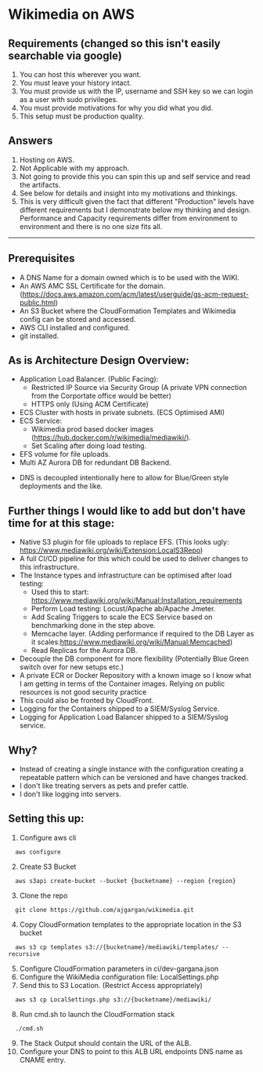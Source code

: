 # Wikimedia on AWS
## Requirements (**changed** so this isn't easily searchable via google)
1. You can host this wherever you want.
2. You must leave your history intact.
3. You must provide us with the IP, username and SSH key so we can login as a user with sudo
privileges.
4. You must provide motivations for why you did what you did.
5. This setup must be production quality.

## Answers
1. Hosting on AWS.
2. Not Applicable with my approach.
3. Not going to provide this you can spin this up and self service and read the artifacts.
4. See below for details and insight into my motivations and thinkings.
5. This is very difficult given the fact that different "Production" levels have different requirements but I demonstrate below my thinking and design. Performance and Capacity requirements differ from environment to environment and there is no one size fits all.

----
## Prerequisites
* A DNS Name for a domain owned which is to be used with the WIKI.
* An AWS AMC SSL Certificate for the domain. (https://docs.aws.amazon.com/acm/latest/userguide/gs-acm-request-public.html)
* An S3 Bucket where the CloudFormation Templates and Wikimedia config can be stored and accessed. 
* AWS CLI installed and configured.
* git installed.

## As is Architecture Design Overview:
* Application Load Balancer. (Public Facing):
  * Restricted IP Source via Security Group (A private VPN connection from the Corportate office would be better)
  * HTTPS only (Using ACM Certificate)
* ECS Cluster with hosts in private subnets. (ECS Optimised AMI)
* ECS Service:
  * Wikimedia prod based docker images (https://hub.docker.com/r/wikimedia/mediawiki/).
  * Set Scaling after doing load testing.
* EFS volume for file uploads. 
* Multi AZ Aurora DB for redundant DB Backend.

- DNS is decoupled intentionally here to allow for Blue/Green style deployments and the like.

## Further things I would like to add but don't have time for at this stage:
* Native S3 plugin for file uploads to replace EFS. (This looks ugly: https://www.mediawiki.org/wiki/Extension:LocalS3Repo)
* A full CI/CD pipeline for this which could be used to deliver changes to this infrastructure.
* The Instance types and infrastructure can be optimised after load testing:
  * Used this to start: https://www.mediawiki.org/wiki/Manual:Installation_requirements
  * Perform Load testing: Locust/Apache ab/Apache Jmeter.
  * Add Scaling Triggers to scale the ECS Service based on benchmarking done in the step above.
  * Memcache layer. (Adding performance if required to the DB Layer as it scales:https://www.mediawiki.org/wiki/Manual:Memcached)
  * Read Replicas for the Aurora DB.
* Decouple the DB component for more flexibility (Potentially Blue Green switch over for new setups etc.)
* A private ECR or Docker Repository with a known image so I know what I am getting in terms of the Container images. Relying on public resources is not good security practice
* This could also be fronted by CloudFront. 
* Logging for the Containers shipped to a SIEM/Syslog Service.
* Logging for Application Load Balancer shipped to a SIEM/Syslog service.

## Why?
* Instead of creating a single instance with the configuration creating a repeatable pattern which can be versioned and have changes tracked.
* I don't like treating servers as pets and prefer cattle.
* I don't like logging into servers.

## Setting this up:
1. Configure aws cli 
```
  aws configure
```
2. Create S3 Bucket
```
  aws s3api create-bucket --bucket {bucketname} --region {region}
```
3. Clone the repo
```
  git clone https://github.com/ajgargan/wikimedia.git
```
4. Copy CloudFormation templates to the appropriate location in the S3 bucket
```
  aws s3 cp templates s3://{bucketname}/mediawiki/templates/ --recursive 
```
5. Configure CloudFormation parameters in ci/dev-gargana.json
6. Configure the WikiMedia configuration file: LocalSettings.php
7. Send this to S3 Location. (Restrict Access appropriately)
```
  aws s3 cp LocalSettings.php s3://{bucketname}/mediawiki/
```
8. Run cmd.sh to launch the CloudFormation stack
```
  ./cmd.sh
```
9. The Stack Output should contain the URL of the ALB.
10. Configure your DNS to point to this ALB URL endpoints DNS name as CNAME entry.

